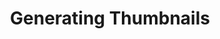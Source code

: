 ---
title: Generating Thumbnails
position: 3.1
type: GET
description: 
parameters:
  - name: access token
    content: your token
content_markdown: |-
  This route is for generating thumbnails. 

  There are two ways of thumbnails creation with Qencode API:
  {: .info }
    - You can generate individual thumbnails at specified moments of a video (specified in % of video length).
    
    - You can create thumbnails for the whole video basing on an interval value between each thumbnail specified in seconds. When using this way a WebVTT file can be also seamlessly generated. WebVTT (https://www.w3.org/TR/webvtt1/) is a standard many players support to display thumbnails in a tooltip when a viewer hovers the control bar.

  Individual thumbnails

left_code_blocks:
  - code_block: |-
      {
        "output": "thumbnail",
        "time": "0.15",
        "width": "920",
        "height": "500",
        "destination": "",
        "user_tag": "15_920x500"
      }

    title: Example
    language: json
  
  - code_block: |-
      curl https://api.qencode.com/v1/start_encode2 \
        -d task_token=b49e034d198262f1d5d15ed9f3cb8ee1 \
        -d query='{"query": {
        "source": "https://qa.qencode.com/static/test_mini.mp4",
        "format": [
             {
                    "output": "mp4",
                    "destination": {
                      "url":"s3://nyc3.digitaloceanspaces.com/qencode3/test/test_mini.mp4",
                      "key":"abcde12345",
                      "secret":"abcde12345",
                      "permissions": "public-read"
                    },
                     "framerate": "29.97",
                     "keyframe": "25",
                     "file_extension": "mp4",
                     "size": "360x240",
                     "start_time": "10",
                     "duration": "20"
                   },
                   {
                     "output": "thumbnail",
                     "time": "0.15",
                     "width": "320",
                     "height": "240",
                     "destination": {
                       "url":"s3://nyc3.digitaloceanspaces.com/qencode3/test/thumb/15_320x240.png",
                       "key":"abcde12345",
                       "secret":"abcde12345",
                       "permissions": "public-read"
                      },
                     "user_tag": "15_320x240"
                    },
                   {
                     "output": "thumbnail",
                     "time": "0.50",
                     "width": "320",
                     "height": "240",
                     "destination": {
                       "url":"s3://nyc3.digitaloceanspaces.com/qencode3/test/thumb/50_320x240.png",
                       "key":"abcde12345",
                       "secret":"abcde12345",
                       "permissions": "public-read"
                      },
                     "user_tag": "50_320x240"
                    }
                  ]
                }
              }

    title: CURL
    language: json

right_code_blocks:
  - code_block: |-
      {"error":0,"upload_url":"https:\/\/storage.qencode.com\/v1\/upload_file","task_token":"471272a512d76c22665db9dcee893409"}

    title: Response
    language: json
  - code_block: |-
      {
        "success": false,
        "result": null
      }
    title: Error
    language: json
---
